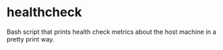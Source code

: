 # healthcheck
Bash script that prints health check metrics about the host machine in a pretty print way.

